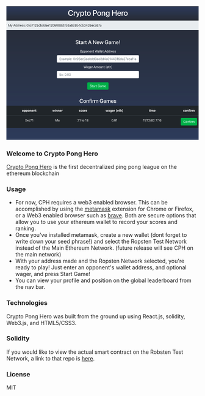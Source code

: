 <img src="./src/assets/preview.png" width="800">


### Welcome to Crypto Pong Hero

[Crypto Pong Hero](http://crypto-pong-hero.surge.sh/) is the first decentralized ping pong league on the ethereum blockchain

### Usage

+ For now, CPH requires a web3 enabled browser.  This can be accomplished by using the [metamask](https://metamask.io/) extension for Chrome or Firefox, or a Web3 enabled browser such as [brave](https://brave.com/).  Both are secure options that allow you to use your ethereum wallet to record your scores and ranking.
+ Once you've installed metamask, create a new wallet (dont forget to write down your seed phrase!) and select the Ropsten Test Network instead of the Main Ethereum Network.  (future release will see CPH on the main network)
+ With your address made and the Ropsten Network selected, you're ready to play!  Just enter an opponent's wallet address, and optional wager, and press Start Game!
+ You can view your profile and position on the global leaderboard from the nav bar.



### Technologies

Crypto Pong Hero was built from the ground up using React.js, solidity, Web3.js, and HTML5/CSS3.  

### Solidity

If you would like to view the actual smart contract on the Robsten Test Network, a link to that repo is [here](https://github.com/N-Will-Lee/crypto-pong-hero-contract).

### License

MIT